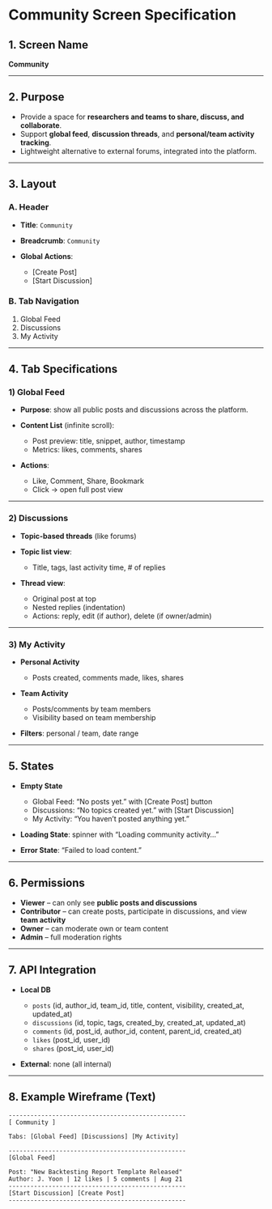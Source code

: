 # Community Screen Specification

## 1. Screen Name

**Community**

---

## 2. Purpose

* Provide a space for **researchers and teams to share, discuss, and collaborate**.
* Support **global feed**, **discussion threads**, and **personal/team activity tracking**.
* Lightweight alternative to external forums, integrated into the platform.

---

## 3. Layout

### A. Header

* **Title**: `Community`
* **Breadcrumb**: `Community`
* **Global Actions**:

  * \[Create Post]
  * \[Start Discussion]

### B. Tab Navigation

1. Global Feed
2. Discussions
3. My Activity

---

## 4. Tab Specifications

### 1) Global Feed

* **Purpose**: show all public posts and discussions across the platform.
* **Content List** (infinite scroll):

  * Post preview: title, snippet, author, timestamp
  * Metrics: likes, comments, shares
* **Actions**:

  * Like, Comment, Share, Bookmark
  * Click → open full post view

---

### 2) Discussions

* **Topic-based threads** (like forums)
* **Topic list view**:

  * Title, tags, last activity time, # of replies
* **Thread view**:

  * Original post at top
  * Nested replies (indentation)
  * Actions: reply, edit (if author), delete (if owner/admin)

---

### 3) My Activity

* **Personal Activity**

  * Posts created, comments made, likes, shares
* **Team Activity**

  * Posts/comments by team members
  * Visibility based on team membership
* **Filters**: personal / team, date range

---

## 5. States

* **Empty State**

  * Global Feed: “No posts yet.” with \[Create Post] button
  * Discussions: “No topics created yet.” with \[Start Discussion]
  * My Activity: “You haven’t posted anything yet.”
* **Loading State**: spinner with “Loading community activity…”
* **Error State**: “Failed to load content.”

---

## 6. Permissions

* **Viewer** – can only see **public posts and discussions**
* **Contributor** – can create posts, participate in discussions, and view **team activity**
* **Owner** – can moderate own or team content
* **Admin** – full moderation rights

---

## 7. API Integration

* **Local DB**

  * `posts` (id, author\_id, team\_id, title, content, visibility, created\_at, updated\_at)
  * `discussions` (id, topic, tags, created\_by, created\_at, updated\_at)
  * `comments` (id, post\_id, author\_id, content, parent\_id, created\_at)
  * `likes` (post\_id, user\_id)
  * `shares` (post\_id, user\_id)
* **External**: none (all internal)

---

## 8. Example Wireframe (Text)

```
-------------------------------------------------
[ Community ]

Tabs: [Global Feed] [Discussions] [My Activity]

-------------------------------------------------
[Global Feed]

Post: "New Backtesting Report Template Released"
Author: J. Yoon | 12 likes | 5 comments | Aug 21
-------------------------------------------------
[Start Discussion] [Create Post]
-------------------------------------------------
```

